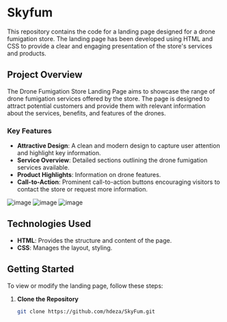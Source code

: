 # Skyfum

This repository contains the code for a landing page designed for a drone fumigation store. The landing page has been developed using HTML and CSS to provide a clear and engaging presentation of the store's services and products.

## Project Overview

The Drone Fumigation Store Landing Page aims to showcase the range of drone fumigation services offered by the store. The page is designed to attract potential customers and provide them with relevant information about the services, benefits, and features of the drones.

### Key Features

- **Attractive Design**: A clean and modern design to capture user attention and highlight key information.
- **Service Overview**: Detailed sections outlining the drone fumigation services available.
- **Product Highlights**: Information on drone features.
- **Call-to-Action**: Prominent call-to-action buttons encouraging visitors to contact the store or request more information.

![image](https://github.com/user-attachments/assets/b306639a-4b7d-42b9-8142-5d683ebef367)
![image](https://github.com/user-attachments/assets/c9f751be-d549-4b1b-8f10-9d358c26f40c)
![image](https://github.com/user-attachments/assets/f41aa427-9e3e-4554-9633-1d6c4faf7f03)

## Technologies Used

- **HTML**: Provides the structure and content of the page.
- **CSS**: Manages the layout, styling.

## Getting Started

To view or modify the landing page, follow these steps:

1. **Clone the Repository**

   ```bash
   git clone https://github.com/hdeza/SkyFum.git

